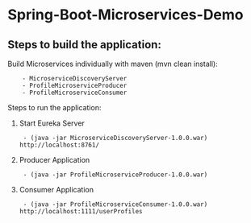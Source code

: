 # Spring-Boot-Microservices-Demo

## Steps to build the application:

Build Microservices individually with maven (mvn clean install):

        - MicroserviceDiscoveryServer
        - ProfileMicroserviceProducer
        - ProfileMicroserviceConsumer

Steps to run the application:

1. Start Eureka Server  
    
        - (java -jar MicroserviceDiscoveryServer-1.0.0.war) http://localhost:8761/
2. Producer Application 

        - (java -jar ProfileMicroserviceProducer-1.0.0.war)
3. Consumer Application 

        - (java -jar ProfileMicroserviceConsumer-1.0.0.war) http://localhost:1111/userProfiles
